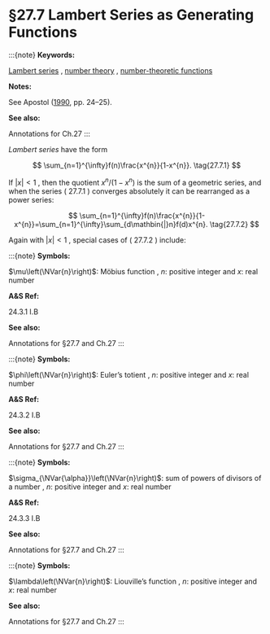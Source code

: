 # §27.7 Lambert Series as Generating Functions

:::{note}
**Keywords:**

[Lambert series](http://dlmf.nist.gov/search/search?q=Lambert%20series) , [number theory](http://dlmf.nist.gov/search/search?q=number%20theory) , [number-theoretic functions](http://dlmf.nist.gov/search/search?q=number-theoretic%20functions)

**Notes:**

See Apostol ([1990](./bib/index.html#bib119 "Modular Functions and Dirichlet Series in Number Theory"), pp. 24–25).

**See also:**

Annotations for Ch.27
:::

*Lambert series* have the form


<a id="E1"></a>
$$
\sum_{n=1}^{\infty}f(n)\frac{x^{n}}{1-x^{n}}. \tag{27.7.1}
$$

If $|x|<1$ , then the quotient $x^{n}/(1-x^{n})$ is the sum of a geometric series, and when the series ( 27.7.1 ) converges absolutely it can be rearranged as a power series:


<a id="E2"></a>
$$
\sum_{n=1}^{\infty}f(n)\frac{x^{n}}{1-x^{n}}=\sum_{n=1}^{\infty}\sum_{d\mathbin{|}n}f(d)x^{n}. \tag{27.7.2}
$$

Again with $|x|<1$ , special cases of ( 27.7.2 ) include:

:::{note}
**Symbols:**

$\mu\left(\NVar{n}\right)$: Möbius function , $n$: positive integer and $x$: real number

**A&S Ref:**

24.3.1 I.B

**See also:**

Annotations for §27.7 and Ch.27
:::

:::{note}
**Symbols:**

$\phi\left(\NVar{n}\right)$: Euler’s totient , $n$: positive integer and $x$: real number

**A&S Ref:**

24.3.2 I.B

**See also:**

Annotations for §27.7 and Ch.27
:::

:::{note}
**Symbols:**

$\sigma_{\NVar{\alpha}}\left(\NVar{n}\right)$: sum of powers of divisors of a number , $n$: positive integer and $x$: real number

**A&S Ref:**

24.3.3 I.B

**See also:**

Annotations for §27.7 and Ch.27
:::

:::{note}
**Symbols:**

$\lambda\left(\NVar{n}\right)$: Liouville’s function , $n$: positive integer and $x$: real number

**See also:**

Annotations for §27.7 and Ch.27
:::
